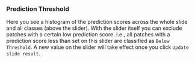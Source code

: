 
### Prediction Threshold

Here you see a histogram of the prediction scores across the whole slide and all classes (above the slider). With the slider itself you can exclude patches with a certain low prediction score. I.e., all patches with a prediction score less than set on this slider are classified as `Below Threshold`. A new value on the slider will take effect once you click `Update slide result`.
